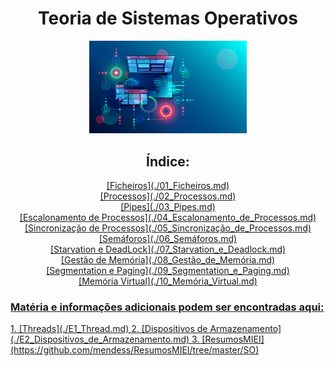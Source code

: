 <div id="header" align="center">
<h1> Teoria de Sistemas Operativos </h1>
<img src="/img/os-main.png" alt="osmain" width="50%" height="50%">
</div>

<div id="index" align="center">
 
<h2> Índice: </h2>

<div  id="0" align="center">
  <a href="https://github.com/Leonardo1924/SO-Theory/blob/main/00_Conceitos_B%C3%A1sicos.md" Conceitos Básicos>
</div> 
<div  id="1" align="center">
 [Ficheiros](./01_Ficheiros.md)
</div> 
<div  id="2" align="center">
 [Processos](./02_Processos.md)
</div>
<div  id="3" align="center">
 [Pipes](./03_Pipes.md)
</div>
<div  id="4" align="center">
 [Escalonamento de Processos](./04_Escalonamento_de_Processos.md)
</div>
<div  id="5" align="center">
 [Sincronização de Processos](./05_Sincronização_de_Processos.md)
</div> 
<div  id="6" align="center">
 [Semáforos](./06_Semáforos.md)
</div> 
<div  id="7" align="center">
 [Starvation e DeadLock](./07_Starvation_e_Deadlock.md)
</div> 
<div  id="8" align="center">
 [Gestão de Memória](./08_Gestão_de_Memória.md)
</div> 
<div  id="9" align="center">
 [Segmentation e Paging](./09_Segmentation_e_Paging.md)
</div> 
<div  id="10" align="center">
 [Memória Virtual](./10_Memória_Virtual.md)
 </div>
 </div>

 
<h3> Matéria e informações adicionais podem ser encontradas aqui:</h3>
 1. [Threads](./E1_Thread.md)
 2. [Dispositivos de Armazenamento](./E2_Dispositivos_de_Armazenamento.md)
 3. [ResumosMIEI](https://github.com/mendess/ResumosMIEI/tree/master/SO)


